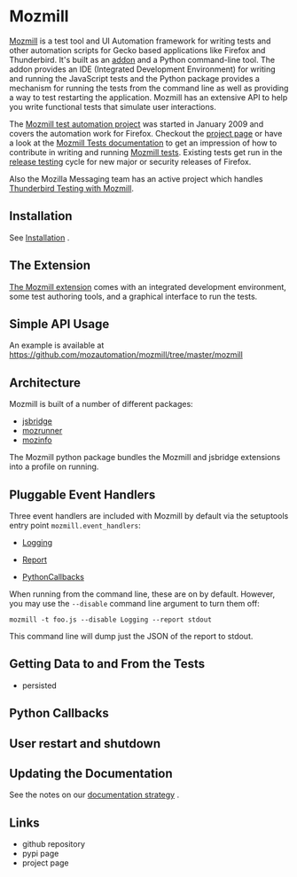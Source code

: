 # Mozmill

[Mozmill](https://developer.mozilla.org/en/Mozmill) is a test tool and
UI Automation framework for writing tests and other automation scripts
for Gecko based applications like Firefox and Thunderbird. 
It's built as an
[addon](https://addons.mozilla.org/en-US/firefox/addon/9018/) 
and a Python command-line tool. The addon provides an IDE 
(Integrated Development Environment) for writing and
running the JavaScript tests and the Python package provides a
mechanism for running the tests from the command line as well as
providing a way to test restarting the application. 
Mozmill has an extensive API to help you write functional tests that 
simulate user interactions.

The [Mozmill test automation project](https://wiki.mozilla.org/QA/Mozmill_Test_Automation)
was started in January 2009 and covers the automation work for
Firefox. Checkout the [project page](https://wiki.mozilla.org/QA/Mozmill_Test_Automation)
or have a look at the 
[Mozmill Tests documentation](https://developer.mozilla.org/en/Mozmill_Tests)
to get an impression of how to contribute in writing and running 
[Mozmill tests](https://developer.mozilla.org/en/Mozmill_Tests). 
Existing tests get run in the 
[release
testing](https://developer.mozilla.org/en/Mozmill/Release_Testing)
cycle for new major or security releases of Firefox. 

Also the Mozilla Messaging team has an active project which handles
[Thunderbird Testing with Mozmill](https://developer.mozilla.org/en/Thunderbird/Thunderbird_MozMill_Testing).


## Installation

See [Installation](./Installation) .


## The Extension

[The Mozmill extension](https://addons.mozilla.org/en-US/firefox/addon/9018)
comes with an integrated development environment, some test authoring
tools, and a graphical interface to run the tests. 


## Simple API Usage

An example is available at https://github.com/mozautomation/mozmill/tree/master/mozmill


## Architecture

Mozmill is built of a number of different packages:

- [jsbridge](./jsbridge)
- [mozrunner](./Mozrunner)
- [mozinfo](./Mozinfo)

The Mozmill python package bundles the Mozmill and jsbridge extensions
into a profile on running.


## Pluggable Event Handlers

Three event handlers are included with Mozmill by default via
the setuptools entry point `mozmill.event_handlers`:

- [Logging](https://github.com/mozautomation/mozmill/blob/master/mozmill/mozmill/logger.py)

- [Report](https://github.com/mozautomation/mozmill/blob/master/mozmill/mozmill/report.py)

- [PythonCallbacks](https://github.com/mozautomation/mozmill/blob/master/mozmill/mozmill/python_callbacks.py)

When running from the command line, these are on by default.  However,
you may use the `--disable` command line argument to turn them off:

    mozmill -t foo.js --disable Logging --report stdout 

This command line will dump just the JSON of the report to stdout.


## Getting Data to and From the Tests

- persisted

## Python Callbacks

## User restart and shutdown

## Updating the Documentation

See the notes on our [documentation strategy](./Documentation) .

## Links

- github repository
- pypi page
- project page